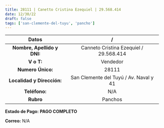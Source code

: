 ```yaml
---
title: 28111 | Canetto Cristina Ezequiel | 29.568.414
date: 12/30/22
draft: false
tags: ['san-clemente-del-tuyu', 'pancho']
---
```


|          **Datos**          |                    /                   |
|:---------------------------:|:--------------------------------------:|
| **Nombre, Apellido y DNI:** | Canneto Cristina Ezequiel / 29.568.414 |
|          **V o T:**         |                Vendedor                |
|      **Numero Único:**      |                  28111                 |
|  **Localidad y Dirección:** | San Clemente del Tuyú / Av. Naval y 41 |
|        **Teléfono:**        |                   N/A                  |
|          **Rubro**          |                 Panchos                |

**Estado de Pago:** **PAGO COMPLETO**

**Correo:** N/A
